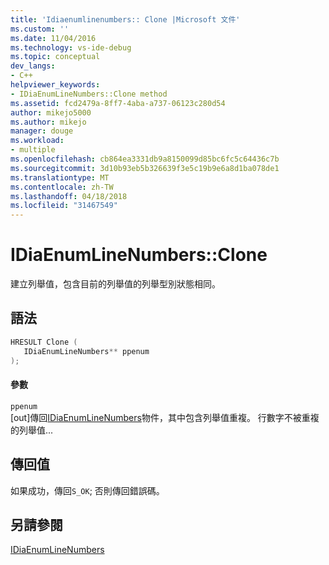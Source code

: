 ```yaml
---
title: 'Idiaenumlinenumbers:: Clone |Microsoft 文件'
ms.custom: ''
ms.date: 11/04/2016
ms.technology: vs-ide-debug
ms.topic: conceptual
dev_langs:
- C++
helpviewer_keywords:
- IDiaEnumLineNumbers::Clone method
ms.assetid: fcd2479a-8ff7-4aba-a737-06123c280d54
author: mikejo5000
ms.author: mikejo
manager: douge
ms.workload:
- multiple
ms.openlocfilehash: cb864ea3331db9a8150099d85bc6fc5c64436c7b
ms.sourcegitcommit: 3d10b93eb5b326639f3e5c19b9e6a8d1ba078de1
ms.translationtype: MT
ms.contentlocale: zh-TW
ms.lasthandoff: 04/18/2018
ms.locfileid: "31467549"
---
```

# <a name="idiaenumlinenumbersclone"></a>IDiaEnumLineNumbers::Clone
建立列舉值，包含目前的列舉值的列舉型別狀態相同。  
  
## <a name="syntax"></a>語法  
  
```C++  
HRESULT Clone (   
   IDiaEnumLineNumbers** ppenum  
);  
```  
  
#### <a name="parameters"></a>參數  
 `ppenum`  
 [out]傳回[IDiaEnumLineNumbers](../../debugger/debug-interface-access/idiaenumlinenumbers.md)物件，其中包含列舉值重複。 行數字不被重複的列舉值...  
  
## <a name="return-value"></a>傳回值  
 如果成功，傳回`S_OK`; 否則傳回錯誤碼。  
  
## <a name="see-also"></a>另請參閱  
 [IDiaEnumLineNumbers](../../debugger/debug-interface-access/idiaenumlinenumbers.md)